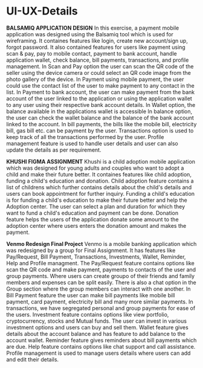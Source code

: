 # UI-UX-Details

**BALSAMIQ APPLICATION DESIGN**
In this exercise, a payment mobile application was designed using the Balsamiq tool which is used for wireframing.
It containes features like login, create new account/sign up, forgot password.
It also contained features for users like payment using scan & pay, pay to mobile contact, payment to bank account, handle application wallet, check balance, bill payments, transactions, and profile management.
In Scan and Pay option the user can scan the QR code of the seller using the device camera or could select an QR code image from the photo gallery of the device. 
In Payment using mobile payment, the user could use the contact list of the user to make payment to any contact in the list.
In Payment to bank account, the user can make payment from the bank account of the user linked to the application or using the application wallet to any user using their respective bank account details. 
In Wallet option, the balance available in the applications wallet is accessible
In balance option, the user can check the wallet balance and the balance of the bank account linked to the account.
In bill payments, the bills like the mobile bill, electricity bill, gas bill etc. can be payment by the user. 
Transactions option is used to keep track of all the transactions performed by the user. 
Profile management feature is used to handle user details and user can also update the details as per requirement. 

**KHUSHI FIGMA ASSIGNMENT**
Khushi is a child adoption mobile application which was designed for young adults and couples who want to adopt a child and make their future better.
It containes features like child adoption, funding a child's education and donation.
Child adoption feature contains a list of childrens which further contains details about the child's details and users can book appointment for further inquiry.
Funding a child's education is for funding a child's education to make their future better and help the Adoption center. The user can select a plan and duration for which they want to fund a child's education and payment can be done. 
Donation feature helps the users of the application donate some amount to the adoption center where users enters the donation amount and makes the payment.

**Venmo Redesign Final Project**
Venmo is a mobile banking application which was redesigned by a group for Final Assignment.
It has features like Pay/Request, Bill Payment, Transactions, Investments, Wallet, Reminder, Help and Profile managment.
The Pay/Request feature contains options like scan the QR code and make payment, payments to contacts of the user and group payments. Where users can create groupo of their friends and family members and expenses can be split easily. There is also a chat option in the Group section where the group members can interact with one another.
In Bill Payment feature the user can make bill payments like mobile bill payment, card payment, electricity bill and many more similar payments.
In transactions, we have segregated personal and group payments for ease of the users. 
Investment feature contains options like view portfolio, cryptocurrency, stocks and Mutual funds. The user can invest in various investment options and users can buy and sell them. 
Wallet feature gives details about the account balance and has feature to add balance to the account wallet.
Reminder feature gives reminders about bill payments which are due.
Help feature contains options like chat support and call assistance. 
Profile management is used to manage users details where users can add and edit their details.
